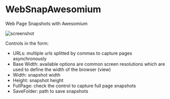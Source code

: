 # WebSnapAwesomium

Web Page Snapshots with Awesomium

![screenshot](http://zzplol.b0.upaiyun.com/blog/posts1607/AwesomiumWebSnap.png "screenshot")

Controls in the form:

* URLs: multiple urls splitted by commas to capture pages asynchronously
* Base Width: available options are common screen resolutions which are used to define the width of the browser (view)
* Width: snapshot width
* Height: snapshot height
* FullPage: check the control to capture full page snapshots
* SaveFolder: path to save snapshots
